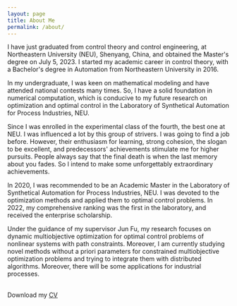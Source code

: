 ```yaml
---
layout: page
title: About Me
permalink: /about/
---
```

I have just graduated from control theory and control engineering, at Northeastern University (NEU), Shenyang, China, and obtained the Master's degree on July 5, 2023. I started my academic career in control theory, with a Bachelor's degree in Automation from Northeastern University in 2016.

In my undergraduate, I was keen on mathematical modeling and have attended national contests many times. So, I have a solid foundation in numerical computation, which is conducive to my future research on optimization and optimal control in the Laboratory of Synthetical Automation for Process Industries, NEU.

Since I was enrolled in the experimental class of the fourth, the best one at NEU. I was influenced a lot by this group of strivers. I was going to find a job before. However, their enthusiasm for learning, strong cohesion, the slogan to be excellent, and predecessors' achievements stimulate me for higher pursuits. People always say that the final death is when the last memory about you fades. So I intend to make some unforgettably extraordinary achievements.

In 2020, I was recommended to be an Academic Master in the Laboratory of Synthetical Automation for Process Industries, NEU. I was devoted to the optimization methods and applied them to optimal control problems. In 2022, my comprehensive ranking was the first in the laboratory, and received the enterprise scholarship.

 Under the guidance of my supervisor Jun Fu, my research focuses on dynamic multiobjective optimization for optimal control problems of nonlinear systems with path constraints. Moreover, I am currently studying novel methods without a priori parameters for constrained multiobjective optimization problems and trying to integrate them with distributed algorithms. Moreover, there will be some applications for industrial processes.

<br>
Download my <a href="https://github.com/zcxy-academic/zcxy-academic.github.io/blob/master/Zou%20Chenxuanyin's%20CV.pdf">CV</a><br>
<br>



